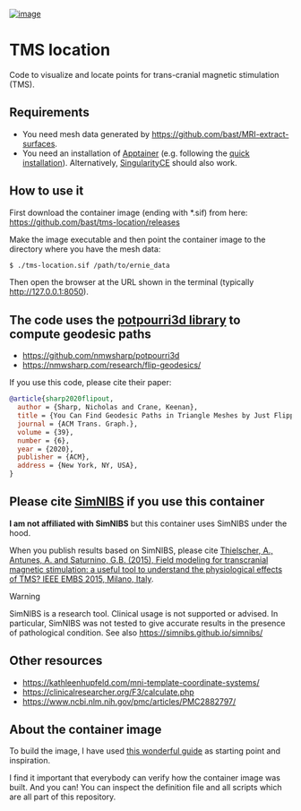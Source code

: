 [![image](https://img.shields.io/badge/license-%20AGPL--v3.0-blue.svg)](LICENSE)

# TMS location

Code to visualize and locate points for trans-cranial magnetic stimulation
(TMS).


## Requirements

- You need mesh data generated by https://github.com/bast/MRI-extract-surfaces.
- You need an installation of [Apptainer](https://apptainer.org/) (e.g. following
  the [quick
  installation](https://apptainer.org/docs/user/latest/quick_start.html#quick-installation)).
  Alternatively, [SingularityCE](https://sylabs.io/singularity/) should also
  work.


## How to use it

First download the container image (ending with *.sif) from here:
https://github.com/bast/tms-location/releases

Make the image executable and then point the container image to the directory
where you have the mesh data:
```bash
$ ./tms-location.sif /path/to/ernie_data
```

Then open the browser at the URL shown in the terminal (typically <http://127.0.0.1:8050>).


## The code uses the [potpourri3d library](https://github.com/nmwsharp/potpourri3d) to compute geodesic paths

- https://github.com/nmwsharp/potpourri3d
- https://nmwsharp.com/research/flip-geodesics/

If you use this code, please cite their paper:
```bibtex
@article{sharp2020flipout,
  author = {Sharp, Nicholas and Crane, Keenan},
  title = {You Can Find Geodesic Paths in Triangle Meshes by Just Flipping Edges},
  journal = {ACM Trans. Graph.},
  volume = {39},
  number = {6},
  year = {2020},
  publisher = {ACM},
  address = {New York, NY, USA},
}
```


## Please cite [SimNIBS](https://simnibs.github.io/simnibs/) if you use this container

**I am not affiliated with SimNIBS** but this
container uses SimNIBS under the hood.

When you publish results based on SimNIBS, please cite [Thielscher, A.,
Antunes, A. and Saturnino, G.B. (2015), Field modeling for transcranial
magnetic stimulation: a useful tool to understand the physiological effects of
TMS? IEEE EMBS 2015, Milano,
Italy](http://dx.doi.org/10.1109/EMBC.2015.7318340).

> [!WARNING]
> SimNIBS is a research tool. Clinical usage is not supported or advised. In
> particular, SimNIBS was not tested to give accurate results in the presence
> of pathological condition. See also https://simnibs.github.io/simnibs/


## Other resources

- https://kathleenhupfeld.com/mni-template-coordinate-systems/
- https://clinicalresearcher.org/F3/calculate.php
- https://www.ncbi.nlm.nih.gov/pmc/articles/PMC2882797/


## About the container image

To build the image, I have used [this wonderful
guide](https://github.com/singularityhub/singularity-deploy) as starting point
and inspiration.

I find it important that everybody can verify how the container image was
built. And you can! You can inspect the definition file and all scripts which
are all part of this repository.
